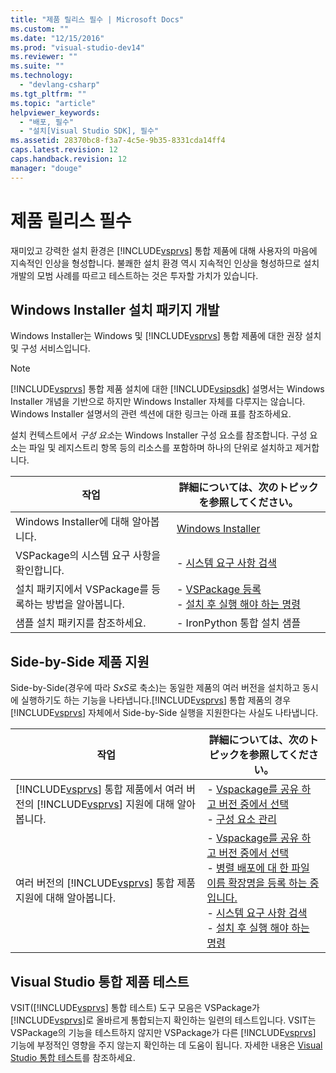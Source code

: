 ```yaml
---
title: "제품 릴리스 필수 | Microsoft Docs"
ms.custom: ""
ms.date: "12/15/2016"
ms.prod: "visual-studio-dev14"
ms.reviewer: ""
ms.suite: ""
ms.technology: 
  - "devlang-csharp"
ms.tgt_pltfrm: ""
ms.topic: "article"
helpviewer_keywords: 
  - "배포, 필수"
  - "설치[Visual Studio SDK], 필수"
ms.assetid: 28370bc8-f3a7-4c5e-9b35-8331cda14ff4
caps.latest.revision: 12
caps.handback.revision: 12
manager: "douge"
---
```

# 제품 릴리스 필수
재미있고 강력한 설치 환경은 [!INCLUDE[vsprvs](../assembler/masm/includes/vsprvs_md.md)] 통합 제품에 대해 사용자의 마음에 지속적인 인상을 형성합니다. 불쾌한 설치 환경 역시 지속적인 인상을 형성하므로 설치 개발의 모범 사례를 따르고 테스트하는 것은 투자할 가치가 있습니다.  
  
## Windows Installer 설치 패키지 개발  
 Windows Installer는 Windows 및 [!INCLUDE[vsprvs](../assembler/masm/includes/vsprvs_md.md)] 통합 제품에 대한 권장 설치 및 구성 서비스입니다.  
  
> [!NOTE]
>  [!INCLUDE[vsprvs](../assembler/masm/includes/vsprvs_md.md)] 통합 제품 설치에 대한 [!INCLUDE[vsipsdk](../mfc/includes/vsipsdk_md.md)] 설명서는 Windows Installer 개념을 기반으로 하지만 Windows Installer 자체를 다루지는 않습니다. Windows Installer 설명서의 관련 섹션에 대한 링크는 아래 표를 참조하세요.  
  
 설치 컨텍스트에서 *구성 요소*는 Windows Installer 구성 요소를 참조합니다. 구성 요소는 파일 및 레지스트리 항목 등의 리소스를 포함하며 하나의 단위로 설치하고 제거합니다.  
  
|작업|詳細については、次のトピックを参照してください。|  
|--------|------------------------------|  
|Windows Installer에 대해 알아봅니다.|[Windows Installer](http://msdn.microsoft.com/library/aa372866.aspx)|  
|VSPackage의 시스템 요구 사항을 확인합니다.|-   [시스템 요구 사항 검색](../Topic/Detecting%20System%20Requirements.md)|  
|설치 패키지에서 VSPackage를 등록하는 방법을 알아봅니다.|-   [VSPackage 등록](../Topic/VSPackage%20Registration.md)<br />-   [설치 후 실행 해야 하는 명령](../Topic/Commands%20That%20Must%20Be%20Run%20After%20Installation.md)|  
|샘플 설치 패키지를 참조하세요.|-   IronPython 통합 설치 샘플|  
  
## Side\-by\-Side 제품 지원  
 Side\-by\-Side\(경우에 따라 *SxS*로 축소\)는 동일한 제품의 여러 버전을 설치하고 동시에 실행하기도 하는 기능을 나타냅니다.[!INCLUDE[vsprvs](../assembler/masm/includes/vsprvs_md.md)] 통합 제품의 경우 [!INCLUDE[vsprvs](../assembler/masm/includes/vsprvs_md.md)] 자체에서 Side\-by\-Side 실행을 지원한다는 사실도 나타냅니다.  
  
|작업|詳細については、次のトピックを参照してください。|  
|--------|------------------------------|  
|[!INCLUDE[vsprvs](../assembler/masm/includes/vsprvs_md.md)] 통합 제품에서 여러 버전의 [!INCLUDE[vsprvs](../assembler/masm/includes/vsprvs_md.md)] 지원에 대해 알아봅니다.|-   [Vspackage를 공유 하 고 버전 중에서 선택](../Topic/Choosing%20Between%20Shared%20and%20Versioned%20VSPackages.md)<br />-   [구성 요소 관리](../Topic/Component%20Management.md)|  
|여러 버전의 [!INCLUDE[vsprvs](../assembler/masm/includes/vsprvs_md.md)] 통합 제품 지원에 대해 알아봅니다.|-   [Vspackage를 공유 하 고 버전 중에서 선택](../Topic/Choosing%20Between%20Shared%20and%20Versioned%20VSPackages.md)<br />-   [병렬 배포에 대 한 파일 이름 확장명을 등록 하는 중입니다.](../Topic/Registering%20File%20Name%20Extensions%20for%20Side-By-Side%20Deployments.md)<br />-   [시스템 요구 사항 검색](../Topic/Detecting%20System%20Requirements.md)<br />-   [설치 후 실행 해야 하는 명령](../Topic/Commands%20That%20Must%20Be%20Run%20After%20Installation.md)|  
  
## Visual Studio 통합 제품 테스트  
 VSIT\([!INCLUDE[vsprvs](../assembler/masm/includes/vsprvs_md.md)] 통합 테스트\) 도구 모음은 VSPackage가 [!INCLUDE[vsprvs](../assembler/masm/includes/vsprvs_md.md)]로 올바르게 통합되는지 확인하는 일련의 테스트입니다. VSIT는 VSPackage의 기능을 테스트하지 않지만 VSPackage가 다른 [!INCLUDE[vsprvs](../assembler/masm/includes/vsprvs_md.md)] 기능에 부정적인 영향을 주지 않는지 확인하는 데 도움이 됩니다. 자세한 내용은 [Visual Studio 통합 테스트](http://msdn.microsoft.com/ko-kr/8d741735-7d93-46c2-ab93-01da7a0e016d)를 참조하세요.